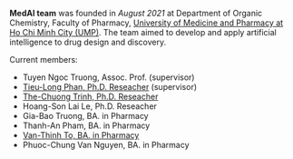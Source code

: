 **MedAI team** was founded in _August 2021_ at Department of Organic Chemistry, Faculty of Pharmacy, [University of Medicine and Pharmacy at Ho Chi Minh City (UMP)](https://ump.edu.vn). The team aimed to develop and apply artificial intelligence to drug design and discovery.

Current members:

- Tuyen Ngoc Truong, Assoc. Prof. (supervisor)
- [Tieu-Long Phan, Ph.D. Reseacher](https://tieulongphan.github.io) (supervisor)
- [The-Chuong Trinh, Ph.D. Reseacher](https://trinhthechuong.github.io)
- Hoang-Son Lai Le, Ph.D. Reseacher
- Gia-Bao Truong, BA. in Pharmacy
- Thanh-An Pham, BA. in Pharmacy
- [Van-Thinh To, BA. in Pharmacy](https://thinhump.github.io)
- Phuoc-Chung Van Nguyen, BA. in Pharmacy
